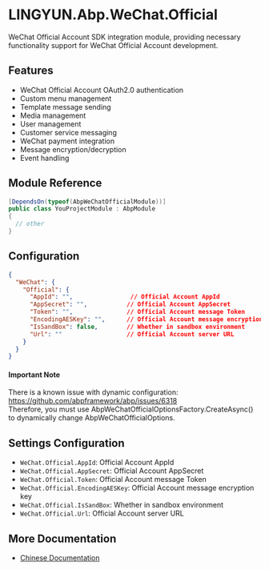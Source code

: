# LINGYUN.Abp.WeChat.Official

WeChat Official Account SDK integration module, providing necessary functionality support for WeChat Official Account development.

## Features

* WeChat Official Account OAuth2.0 authentication
* Custom menu management
* Template message sending
* Media management
* User management
* Customer service messaging
* WeChat payment integration
* Message encryption/decryption
* Event handling

## Module Reference

```csharp
[DependsOn(typeof(AbpWeChatOfficialModule))]
public class YouProjectModule : AbpModule
{
  // other
}
```

## Configuration

```json
{
  "WeChat": {
    "Official": {
      "AppId": "",                // Official Account AppId
      "AppSecret": "",           // Official Account AppSecret
      "Token": "",               // Official Account message Token
      "EncodingAESKey": "",      // Official Account message encryption key
      "IsSandBox": false,        // Whether in sandbox environment
      "Url": ""                  // Official Account server URL
    }
  }
}
```

#### Important Note

There is a known issue with dynamic configuration: https://github.com/abpframework/abp/issues/6318  
Therefore, you must use AbpWeChatOfficialOptionsFactory.CreateAsync() to dynamically change AbpWeChatOfficialOptions.

## Settings Configuration

* `WeChat.Official.AppId`: Official Account AppId
* `WeChat.Official.AppSecret`: Official Account AppSecret
* `WeChat.Official.Token`: Official Account message Token
* `WeChat.Official.EncodingAESKey`: Official Account message encryption key
* `WeChat.Official.IsSandBox`: Whether in sandbox environment
* `WeChat.Official.Url`: Official Account server URL

## More Documentation

* [Chinese Documentation](README.md)
